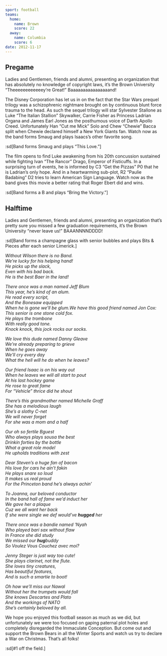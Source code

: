 ```yaml
---
sport: football
teams:
  home:
    name: Brown
    score: 22
  away:
    name: Columbia
    score: 6
date: 2012-11-17
---
```


## Pregame

Ladies and Gentlemen, friends and alumni, presenting an organization that has absolutely no knowledge of copyright laws, it’s the Brown University “Theeeeeeeeeeeey’re Great!” Baaaaaaaaaaaaaaaand!

The Disney Corporation has let us in on the fact that the Star Wars prequel trilogy was a schizophrenic nightmare brought on by continuous blunt force trauma to the head. As such the sequel trilogy will star Sylvester Stallone as Luke “The Italian Stallion” Skywalker, Carrie Fisher as Princess Ladrian Organa and James Earl Jones as the posthumous voice of Darth Apollo Creed. Unfortunately Han “Cut me Mick” Solo and Chew “Chewie” Bacca split when Chewie declared himself a New York Giants fan. Watch now as the band forms Smaug and plays Isaacs’s other favorite song.

:sd[Band forms Smaug and plays “This Love.”]

The film opens to find Luke awakening from his 20th concussion sustained while fighting Ivan “The Rancor” Drago, Emperor of Fisticuffs. In a surprising turn of events, he is informed by C3 “Get the Pizzas” P0 that he is Ladrian’s only hope. And in a heartwarming sub-plot, R2 “Paulie Badabing” D2 tries to learn American Sign Language. Watch now as the band gives this movie a better rating that Roger Ebert did and wins.

:sd[Band forms a B and plays “Bring the Victory.”]

## Halftime

Ladies and Gentlemen, friends and alumni, presenting an organization that’s pretty sure you missed a few graduation requirements, it’s the Brown University “never leave us!” BAAANNNNDDDD!

:sd[Band forms a champagne glass with senior bubbles and plays Bits & Pieces after each senior Limerick.]

_Without Wilson there is no Band.\
We’re lucky for his helping hand!\
He picks up the slack,\
Even with his bad back.\
He is the best Baer in the land!_

_There once was a man named Jeff Blum\
This year, he’s kind of an alum.\
He read every script,\
And the Bonesaw equipped\
When he is gone we’ll be glum.We have this good friend named Jon Cox:\
This senior is one stone cold fox.\
He plays the trombone\
With really good tone.\
Knock knock, this jock rocks our socks._

_We love this dude named Danny Gleave\
We’re already preparing to grieve\
When he goes away\
We’ll cry every day\
What the hell will he do when he leaves?_

_Our friend Isaac is on his way out\
When he leaves we will all start to pout\
At his last hockey game\
He rose to great fame\
For “Vehicle” thrice did he shout_

_There’s this grandmother named Michelle Graff\
She has a melodious laugh\
She’s a slothy C-net\
We will never forget\
For she was a mom and a half_

_Our oh so fertile Bguest\
Who always plays sousa the best\
Drinkin forties by the bottle\
What a great role model\
He upholds traditions with zest_

_Dear Steven’s a huge fan of bacon\
His love for cars he ain’t fakin\
He plays snare so loud\
It makes us real proud\
For the Princeton band he’s always achin’_

_To Joanna, our beloved conductor\
In the band hall of fame we’d induct her\
We gave her a plaque\
Cuz we all want her back\
If she were single we def would’ve **hugged** her_

_There once was a bandie named 'Nyah\
Who played bari sax without flaw\
In France she did study\
We missed our **hug**buddy\
So Voulez Vous Couchez avec moi?_

_Jenny Steger is just way too cute!\
She plays clarinet, not the flute.\
She loves tiny creatures,\
Has beautiful features,\
And is such a smartie to boot!_

_Oh how we’ll miss our Nawal\
Without her the trumpets would fall\
She knows Descartes and Plato\
And the workings of NATO\
She’s certainly beloved by all._

We hope you enjoyed this football season as much as we did, but unfortunately we were too focused on gaping paternal plot holes and completely disregarded the Immaculate Conception. But come out and support the Brown Bears in all the Winter Sports and watch us try to declare a War on Christmas. That’s all folks!

:sd[#1 off the field.]
